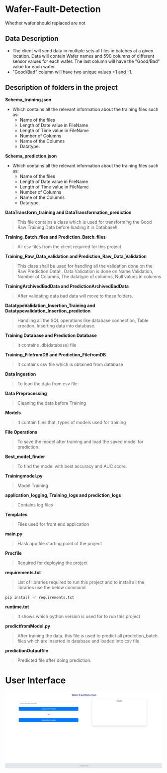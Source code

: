 # Wafer-Fault-Detection
Whether wafer should replaced are not

## Data Description
  - The client will send data in multiple sets of files in batches at a given location. Data will contain Wafer names and 590 columns of different sensor values for each wafer.  The last column will have the "Good/Bad" value for each wafer.
  - "Good/Bad" column will have two unique values +1 and -1.  

## Description of folders in the project
**Schema_training.json**
  - Which contains all the relevant information about the training files such as:
      - Name of the files
      - Length of Date value in FileName
      - Length of Time value in FileName
      - Number of Columns
      - Name of the Columns
      - Datatype.

**Schema_prediction.json**

  - Which contains all the relevant information about the training files such as:
      - Name of the files
      - Length of Date value in FileName
      - Length of Time value in FileName
      - Number of Columns
      - Name of the Columns
      - Datatype.
      
**DataTransform_training and DataTransformation_prediction**
>This file contains a class which is used for transforming the Good Raw Training Data before loading it in Database!!.

**Training_Batch_files and Prediction_Batch_files**
> All csv files from the client required for this project.

**Training_Raw_Data_validation and Prediction_Raw_Data_Validation**
>This class shall be used for handling all the validation done on the Raw Prediction Data!!.
>Data Validation is done on Name Validation, Number of Columns, The datatype of columns, Null values in columns 

**TrainingArchivedBadData and PredictionArchivedBadData**
>After validating data bad data will move to these folders.

**DatatypeValidation_Insertion_Training and Datatypevalidation_Insertion_prediction**
>Handling all the SQL operations like database connection, Table creation, Inserting data into database.

**Training Database and Prediction Database**
>It contains .db(database) file

**Training_FilefromDB and Prediction_FilefromDB**
>It contains csv file which is obtained from database

**Data Ingestion**
>To load the data from csv file

**Data Preprocessing**
>Cleaning the data before Training

**Models**
>It contain files that, types of models used for training

**File Operations**
>To save the model after training and load the saved model for prediction.

**Best_model_finder**
>To find the model with best accuracy and AUC score.

**Trainingmodel.py**
>Model Training

**application_logging, Training_logs and prediction_logs**
>Contains log files

**Templates**
>Files used for front end application

**main.py**
>Flask app file starting point of the project

**Procfile**
>Required for deploying the project

**requirements.txt**
>List of libraries required to run this project and to install all the libraries use the below command

`pip install -r requirements.txt`

**runtime.txt**
>It shows which python version is used for to run this project

**predictfromModel.py**
>After training the data, this file is used to predict all prediction_batch files which are inserted in database and loaded into csv file.

**predictionOutputfile**
>Predicted file after doing prediction.


# User Interface
<img src = "https://github.com/Divya748/Wafer-Fault-Detection/blob/master/image_cropped.png">























